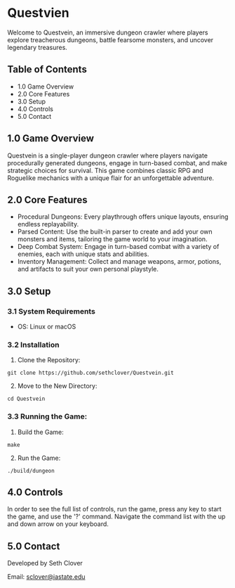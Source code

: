 # Questvien

Welcome to Questvein, an immersive dungeon crawler where players explore treacherous dungeons, battle fearsome monsters, and uncover legendary treasures.

## Table of Contents

* 1.0 Game Overview
* 2.0 Core Features
* 3.0 Setup
* 4.0 Controls
* 5.0 Contact

## 1.0 Game Overview

Questvein is a single-player dungeon crawler where players navigate procedurally generated dungeons, engage in turn-based combat, and make strategic choices for survival. This game combines classic RPG and Roguelike mechanics with a unique flair for an unforgettable adventure.

## 2.0 Core Features

* Procedural Dungeons: Every playthrough offers unique layouts, ensuring endless replayability.
* Parsed Content: Use the built-in parser to create and add your own monsters and items, tailoring the game world to your imagination.
* Deep Combat System: Engage in turn-based combat with a variety of enemies, each with unique stats and abilities.
* Inventory Management: Collect and manage weapons, armor, potions, and artifacts to suit your own personal playstyle.

## 3.0 Setup

### 3.1 System Requirements

* OS: Linux or macOS

### 3.2 Installation

1. Clone the Repository:
```
git clone https://github.com/sethclover/Questvein.git
```
2. Move to the New Directory:
```
cd Questvein
```

### 3.3 Running the Game:

1. Build the Game:
```
make
```
2. Run the Game:
```
./build/dungeon
```

## 4.0 Controls

In order to see the full list of controls, run the game, press any key to start the game, and use the '?' command. Navigate the command list with the up and down arrow on your keyboard.

## 5.0 Contact

Developed by Seth Clover

Email: sclover@iastate.edu
